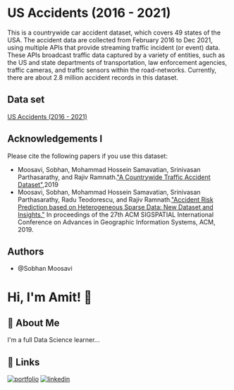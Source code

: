 
# US Accidents (2016 - 2021)

This is a countrywide car accident dataset, which covers 49 states of the USA. The accident data are collected from February 2016 to Dec 2021, using multiple APIs that provide streaming traffic incident (or event) data. These APIs broadcast traffic data captured by a variety of entities, such as the US and state departments of transportation, law enforcement agencies, traffic cameras, and traffic sensors within the road-networks. Currently, there are about 2.8 million accident records in this dataset.
## Data set
[US Accidents (2016 - 2021)](https://www.kaggle.com/datasets/sobhanmoosavi/us-accidents)


## Acknowledgements l
Please cite the following papers if you use this dataset:

 - Moosavi, Sobhan, Mohammad Hossein Samavatian, Srinivasan Parthasarathy, and Rajiv Ramnath.["A Countrywide Traffic Accident Dataset"](https://arxiv.org/abs/1906.05409),2019
 - Moosavi, Sobhan, Mohammad Hossein Samavatian, Srinivasan Parthasarathy, Radu Teodorescu, and Rajiv Ramnath.["Accident Risk Prediction based on Heterogeneous Sparse Data: New Dataset and Insights."](https://arxiv.org/abs/1909.09638) In proceedings of the 27th ACM SIGSPATIAL International Conference on Advances in Geographic Information Systems, ACM, 2019.
 

## Authors

- @Sobhan Moosavi

# Hi, I'm Amit! 👋


## 🚀 About Me
I'm a full Data Science learner...


## 🔗 Links
[![portfolio](https://img.shields.io/badge/my_portfolio-000?style=for-the-badge&logo=ko-fi&logoColor=white)](https://sites.google.com/view/amitdhandeinfo)
[![linkedin](https://img.shields.io/badge/linkedin-0A66C2?style=for-the-badge&logo=linkedin&logoColor=white)](https://www.linkedin.com/in/amit-dhande-79922b24a/)

